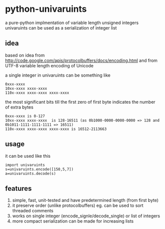 python-univaruints
==================

a pure-python implmentation of variable length unsigned integers
univaruints can be used as a serialization of integer list

idea
----

based on idea from http://code.google.com/apis/protocolbuffers/docs/encoding.html
and from UTF-8 variable length encoding of Unicode

a single integer in univaruints can be something like

    0xxx-xxxx
    10xx-xxxx xxxx-xxxx
    110x-xxxx xxxx-xxxx xxxx-xxxx 

the most significant bits till the first zero of first byte indicates the number of extra bytes

    0xxx-xxxx is 0-127
    10xx-xxxx xxxx-xxxx  is 128-16511 (as 0b1000-0000-0000-0000 => 128 and 0b1011-1111-1111-1111 => 16511)
    110x-xxxx xxxx-xxxx xxxx-xxxx is 16512-2113663 

usage
--------

it can be used like this

    import univaruints
    s=univaruints.encode([150,5,7])
    a=univaruints.decode(s)


features
--------

1. simple, fast, unit-tested and have predetermined length (from first byte)
2. it preserve order (unlike protocolbuffers) eg. can be used to sort threaded comments
3. works on single integer (encode_signle/decode_single) or list of integers
4. more compact serialization can be made for increasing lists

